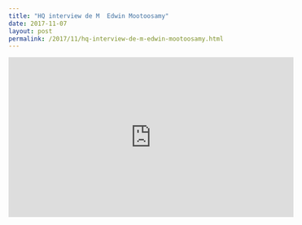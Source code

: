 ```yaml
---
title: "HQ interview de M  Edwin Mootoosamy"
date: 2017-11-07
layout: post
permalink: /2017/11/hq-interview-de-m-edwin-mootoosamy.html
---
```


<iframe width="560" height="315" src="https://www.youtube.com/embed/XJGbTbSqFeg" frameborder="0" allowfullscreen></iframe>